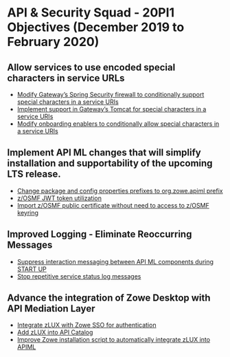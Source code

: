 # API & Security Squad - 20PI1 Objectives (December 2019 to February 2020)

## Allow services to use encoded special characters in service URLs
* [Modify Gateway’s Spring Security firewall to conditionally support special characters in a service URIs](https://github.com/zowe/api-layer/issues/434)
* [Implement support in Gateway’s Tomcat for special characters in a service URIs](https://github.com/zowe/api-layer/issues/435)
* [Modify onboarding enablers to conditionally allow special characters in a service URIs](https://github.com/zowe/api-layer/issues/436)

## Implement API ML changes that will simplify installation and supportability of the upcoming LTS release.
* [Change package and config properties prefixes to org.zowe.apiml prefix](https://github.com/zowe/api-layer/issues/52)
* [z/OSMF JWT token utilization](https://github.com/zowe/api-layer/issues/433)
* [Import z/OSMF public certificate without need to access to z/OSMF keyring](https://github.com/zowe/api-layer/issues/224)

<!---
* [Add Endpoint to show Zowe version](https://github.com/zowe/api-layer/issues/345)
* [Enable "Try it out" and "Authorize" buttons in API Catalog](https://github.com/zowe/api-layer/issues/258)
* [Refresh static APIs functionality API Catalog UI](https://github.com/zowe/api-layer/issues/57)
* [Add CORS Headers Support for Login Endpoint](https://github.com/zowe/api-layer/issues/384)
-->

## Improved Logging - Eliminate Reoccurring Messages
* [Suppress interaction messaging between API ML components during START UP](https://github.com/zowe/api-layer/issues/371)
* [Stop repetitive service status log messages](https://github.com/zowe/api-layer/issues/372)

## Advance the integration of Zowe Desktop with API Mediation Layer
* [Integrate zLUX with Zowe SSO for authentication](https://github.com/zowe/api-layer/issues/55)
* [Add zLUX into API Catalog](https://github.com/zowe/api-layer/issues/21)
* [Improve Zowe installation script to automatically integrate zLUX into APIML](https://github.com/zowe/api-layer/issues/19)
